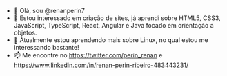 - 👋 Olá, sou @renanperin7
- 👀 Estou interessado em criação de sites, já aprendi sobre HTML5, CSS3, JavaScript, TypeScript, React, Angular e Java focado em orientação a objetos.
- 🌱 Atualmente estou aprendendo mais sobre Linux, no qual estou me interessando bastante!
- 📫 Me encontre no https://twitter.com/perin_renan e https://www.linkedin.com/in/renan-perin-ribeiro-483443231/

<!---
renanperin7/renanperin7 is a ✨ special ✨ repository because its `README.md` (this file) appears on your GitHub profile.
You can click the Preview link to take a look at your changes.
--->

